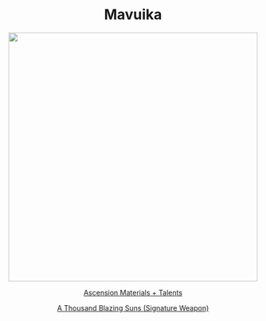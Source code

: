 <body>
  <div align="center">
    <h1> Mavuika </h1>
<img src="https://i.imgur.com/0VBglMW.png" width=500>

<a href="https://github.com/lihgrandini/characterstp/blob/main/Mavuika/Mavuika.rar">Ascension Materials + Talents</a>
<p></p>
<a href="">A Thousand Blazing Suns (Signature Weapon)</a>
  
  </div>
</body>
